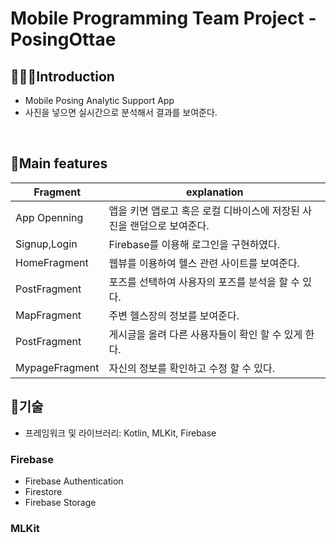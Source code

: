# Mobile Programming Team Project - PosingOttae

## 🧑🏻‍💻Introduction
- Mobile Posing Analytic Support App
- 사진을 넣으면 실시간으로 분석해서 결과를 보여준다.
</br>

## 🎉Main features
| Fragment       | explanation                               |
|----------------|-------------------------------------------|
| App Openning   | 앱을 키면 앱로고 혹은 로컬 디바이스에 저장된 사진을 랜덤으로 보여준다.  |
| Signup,Login   | Firebase를 이용해 로그인을 구현하였다. |
| HomeFragment   | 웹뷰를 이용하여 헬스 관련 사이트를 보여준다.                 |
| PostFragment   | 포즈를 선택하여 사용자의 포즈를 분석을 할 수 있다.  |
| MapFragment    | 주변 헬스장의 정보를 보여준다.          |
| PostFragment   | 게시글을 올려 다른 사용자들이 확인 할 수 있게 한다.  |
| MypageFragment | 자신의 정보를 확인하고 수정 할 수 있다.        |


## 🔧기술
- 프레임워크 및 라이브러리: Kotlin, MLKit, Firebase

### Firebase
- Firebase Authentication
- Firestore
- Firebase Storage

### MLKit
    
